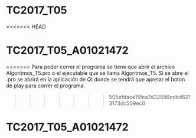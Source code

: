 # TC2017_T05
<<<<<<< HEAD
# TC2017_T05_A01021472
=======
Para poder correr el programa se tiene que abrir el archivo Algoritmos_T5.pro o el ejecutable que se llama Algoritmos_T5. 
Si se abre el .pro se abrirá en la aplicación de Qt donde se tendrá que apretar el boton de play para correr el programa. 
>>>>>>> 505efdace15fea7d32596cdbd6213173dc509ec0
# TC2017_T05_A01021472
